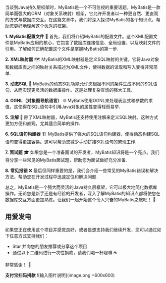 当谈到Java持久层框架时，MyBatis是一个不可忽视的重要话题。MyBatis是一款简单而强大的ORM（对象关系映射）框架，它允许开发者以一种更自然、更直观的方式与数据库交互。在这篇文章中，我们将深入探讨MyBatis的各个知识点，帮助您更好地理解这个优秀的框架。

**1. MyBatis配置文件** 📝
首先，我们将介绍MyBatis的配置文件。这个XML配置文件是MyBatis应用的核心，它包含了数据库连接信息、全局设置、以及映射文件的引用。了解如何正确配置这个文件是掌握MyBatis的第一步.

**2. XML映射器** 🗺️
MyBatis的XML映射器是定义SQL映射的关键。它将Java对象和数据库表之间的映射关系描述为XML文件，使得数据的读取和写入变得非常简单.

**3. 动态SQL** 🔄
MyBatis的动态SQL功能允许您根据不同的条件生成不同的SQL语句，从而实现更灵活的数据库操作。这是处理复杂查询的强大工具.

**4. OGNL（对象图导航语言）** 🌐
MyBatis使用OGNL来处理表达式和参数的求值，这使得在SQL语句中引用Java对象的属性变得轻而易举.

**5. 注解** 📌
除了XML映射器，MyBatis还支持使用注解来定义SQL映射。这种方式更加方便和直观，尤其适合简单的操作.

**6. SQL语句构建器** 🏗️
MyBatis提供了强大的SQL语句构建器，使得动态构建SQL语句变得更加容易。这可以帮助您减少手动拼接SQL语句的繁琐工作.

**7. 面试题** 🎓
如果您是一个准备面试的开发者，MyBatis知识将是一个亮点。我们将分享一些常见的MyBatis面试题，帮助您为面试做好充分准备.

**8. 常见报错** ❌
最后但同样重要的是，我们会介绍一些常见的MyBatis错误和解决方法，帮助您在开发过程中迅速定位和解决问题.

总之，MyBatis是一个强大而灵活的Java持久层框架，它可以极大地简化数据库操作。无论您是新手还是有经验的开发者，深入了解MyBatis的知识点都将使您在数据库交互方面更加熟练。让我们一起开始这个令人兴奋的MyBatis之旅吧！ 🚀


 **用爱发电** 
-----
如果您正在使用这个项目并感觉良好，或者是想支持我们继续开发，您可以通过如下任意方式支持我们：


- Star 并向您的朋友推荐或分享这个项目
- 通过以下二维码进行一次性捐款，请我们喝一杯咖啡 ☕️

非常感谢！  :nose: 

 **支付宝扫码捐款**
![输入图片说明](image.png =600x600)


